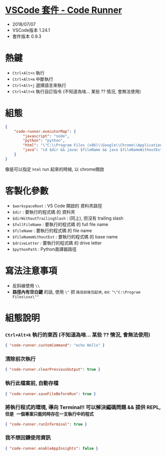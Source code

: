 # [VSCode 套件 - Code Runner](https://marketplace.visualstudio.com/items?itemName=formulahendry.code-runner)
- 2018/07/07
- VSCode版本 1.24.1
- 套件版本 0.9.3



# 熱鍵
- `Ctrl+Alt+n` 執行
- `Ctrl+Alt+m` 中斷執行
- `Ctrl+Alt+j` 選擇語言來執行
- `Ctrl+Alt+k` 執行自訂指令 (不知道為啥... 某些 ?? 情況, 會無法使用)



# 組態
```json
{
    "code-runner.executorMap": {
        "javascript": "node",
        "python": "python",
        "html": "\"C:\\Program Files (x86)\\Google\\Chrome\\Application\\chrome.exe\"",
        "java": "cd $dir && javac $fileName && java $fileNameWithoutExt",
    }
}
```
像是可以指定 `html` run 起來的時候, 以 chrome開啟



# 客製化參數
- `$workspaceRoot` : VS Code 開啟的 資料夾路徑
- `$dir` : 要執行的程式碼 的 資料夾
- `$dirWithoutTrailingSlash` : (同上), 但沒有 trailing slash
- `$fullFileName` : 要執行的程式碼 的 full file name
- `$fileName` : 要執行的程式碼 的 file name
- `$fileNameWithoutExt` : 要執行的程式碼 的 base name
- `$driveLetter` : 要執行的程式碼 的 drive letter
- `$pythonPath` : Python直譯器路徑



# 寫法注意事項
- 反斜線使用 `\\`
- **路徑內有空白鍵** 的話, 使用 `\"` 把 `路徑前後包起來`, ex: `"\"C:\Program Files\xxx\""`



# 組態說明

### `Ctrl+Alt+k` 執行的東西 (不知道為啥... 某些 ?? 情況, 會無法使用)
```json
{ "code-runner.customCommand": "echo Hello" }
```

### 清除前次執行
```json
{ "code-runner.clearPreviousOutput": true }
```

### 執行此檔案前, 自動存檔
```json
{ "code-runner.saveFileBeforeRun": true }
```

### 將執行程式的環境, 導向 Terminal!! 可以解決編碼問題 && 提供 REPL, `但是 一個專案只能同時存在一支執行中的程式`
```json
{ "code-runner.runInTerminal": true }
```

### 我不想回饋使用資訊
```json
{ "code-runner.enableAppInsights": false }
```
